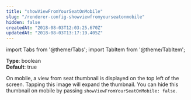 ```yaml
---
title: "showViewFromYourSeatOnMobile"
slug: "/renderer-config-showviewfromyourseatonmobile"
hidden: false
createdAt: "2018-08-03T12:03:25.670Z"
updatedAt: "2018-08-03T13:17:19.405Z"
---
```


import Tabs from '@theme/Tabs';
import TabItem from '@theme/TabItem';

**Type**: boolean  
**Default**: true  

On mobile, a view from seat thumbnail is displayed on the top left of the screen. Tapping this image will expand the thumbnail.
You can hide this thumbnail on mobile by passing `showViewFromYourSeatOnMobile: false`.
